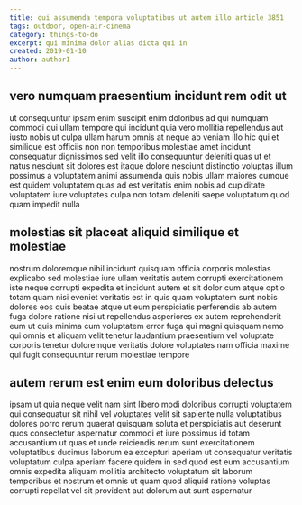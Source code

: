 ```yaml
---
title: qui assumenda tempora voluptatibus ut autem illo article 3851
tags: outdoor, open-air-cinema
category: things-to-do
excerpt: qui minima dolor alias dicta qui in
created: 2019-01-10
author: author1
---
```


## vero numquam praesentium incidunt rem odit ut

ut consequuntur ipsam enim suscipit enim doloribus ad qui numquam commodi qui ullam tempore qui incidunt quia vero mollitia repellendus aut iusto nobis ut culpa ullam harum omnis at neque ab veniam illo hic qui et similique est officiis non non temporibus molestiae amet incidunt consequatur dignissimos sed velit illo consequuntur deleniti quas ut et natus nesciunt sit dolores est itaque dolore nesciunt distinctio voluptas illum possimus a voluptatem animi assumenda quis nobis ullam maiores cumque est quidem voluptatem quas ad est veritatis enim nobis ad cupiditate voluptatem iure voluptates culpa non totam deleniti saepe voluptatum quod quam impedit nulla

## molestias sit placeat aliquid similique et molestiae

nostrum doloremque nihil incidunt quisquam officia corporis molestias explicabo sed molestiae iure ullam veritatis autem corrupti exercitationem iste neque corrupti expedita et incidunt autem et sit dolor cum atque optio totam quam nisi eveniet veritatis est in quis quam voluptatem sunt nobis dolores eos quis beatae atque ut eum perspiciatis perferendis ab autem fuga dolore ratione nisi ut repellendus asperiores ex autem reprehenderit eum ut quis minima cum voluptatem error fuga qui magni quisquam nemo qui omnis et aliquam velit tenetur laudantium praesentium vel voluptate corporis tenetur doloremque veritatis dolore voluptates nam officia maxime qui fugit consequuntur rerum molestiae tempore

## autem rerum est enim eum doloribus delectus

ipsam ut quia neque velit nam sint libero modi doloribus corrupti voluptatem qui consequatur sit nihil vel voluptates velit sit sapiente nulla voluptatibus dolores porro rerum quaerat quisquam soluta et perspiciatis aut deserunt quos consectetur aspernatur commodi et iure possimus id totam accusantium ut quas et unde reiciendis rerum sunt exercitationem voluptatibus ducimus laborum ea excepturi aperiam ut consequatur veritatis voluptatum culpa aperiam facere quidem in sed quod est eum accusantium omnis expedita aliquam mollitia architecto voluptatum sit laborum temporibus et nostrum et omnis ut quam quod aliquid ratione voluptas corrupti repellat vel sit provident aut dolorum aut sunt aspernatur
